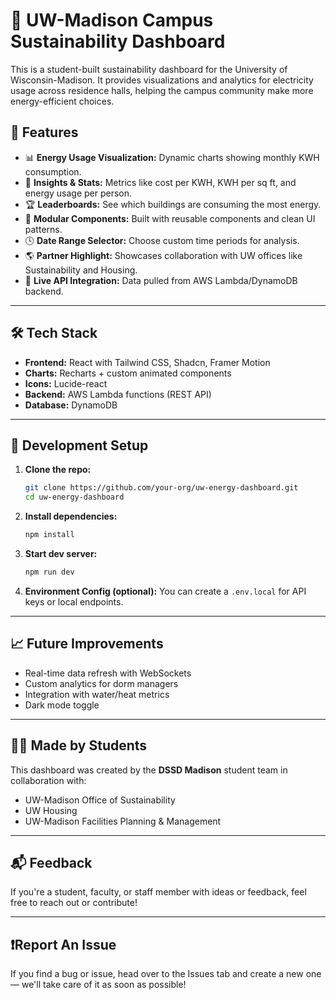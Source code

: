# 🌿 UW-Madison Campus Sustainability Dashboard

This is a student-built sustainability dashboard for the University of Wisconsin-Madison. It provides visualizations and analytics for electricity usage across residence halls, helping the campus community make more energy-efficient choices.

## 🚀 Features

- 📊 **Energy Usage Visualization:** Dynamic charts showing monthly KWH consumption.
- 🧠 **Insights & Stats:** Metrics like cost per KWH, KWH per sq ft, and energy usage per person.
- 🏆 **Leaderboards:** See which buildings are consuming the most energy.
- 🧩 **Modular Components:** Built with reusable components and clean UI patterns.
- 🕓 **Date Range Selector:** Choose custom time periods for analysis.
- 🌎 **Partner Highlight:** Showcases collaboration with UW offices like Sustainability and Housing.
- 📡 **Live API Integration:** Data pulled from AWS Lambda/DynamoDB backend.

---

## 🛠️ Tech Stack

- **Frontend:** React with Tailwind CSS, Shadcn, Framer Motion
- **Charts:** Recharts + custom animated components
- **Icons:** Lucide-react
- **Backend:** AWS Lambda functions (REST API)
- **Database:** DynamoDB
---

## 🧪 Development Setup

1. **Clone the repo:**
   ```bash
   git clone https://github.com/your-org/uw-energy-dashboard.git
   cd uw-energy-dashboard
   ```

2. **Install dependencies:**
   ```bash
   npm install
   ```

3. **Start dev server:**
   ```bash
   npm run dev
   ```

4. **Environment Config (optional):**
   You can create a `.env.local` for API keys or local endpoints.

---

## 📈 Future Improvements

- Real-time data refresh with WebSockets
- Custom analytics for dorm managers
- Integration with water/heat metrics
- Dark mode toggle

---

## 🧑‍💻 Made by Students

This dashboard was created by the **DSSD Madison** student team in collaboration with:
- UW-Madison Office of Sustainability
- UW Housing
- UW-Madison Facilities Planning & Management

---

## 📬 Feedback

If you're a student, faculty, or staff member with ideas or feedback, feel free to reach out or contribute!

---

## ❗Report An Issue

If you find a bug or issue, head over to the Issues tab and create a new one — we'll take care of it as soon as possible!

